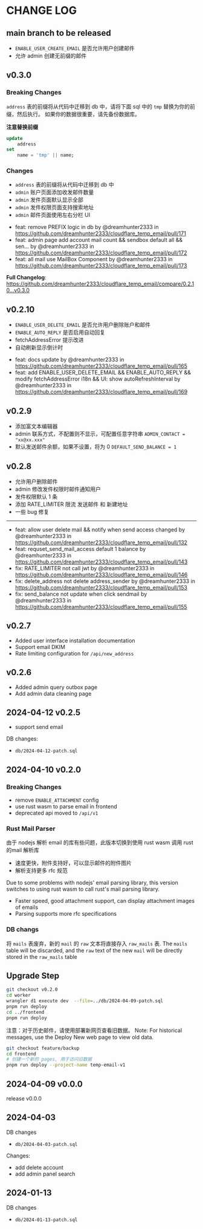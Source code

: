 # CHANGE LOG

## main branch to be released

- `ENABLE_USER_CREATE_EMAIL` 是否允许用户创建邮件
- 允许 admin 创建无前缀的邮件

## v0.3.0

### Breaking Changes

`address` 表的前缀将从代码中迁移到 db 中，请将下面 sql 中的 `tmp` 替换为你的前缀，然后执行。
如果你的数据很重要，请先备份数据库。

**注意替换前缀**

```sql
update
    address
set
    name = 'tmp' || name;
```

### Changes

- `address` 表的前缀将从代码中迁移到 db 中
- `admin` 账户页面添加收发邮件数量
- `admin` 发件页面默认显示全部
- `admin` 发件权限页面支持搜索地址
- `admin` 邮件页面使用左右分栏 UI

* feat: remove PREFIX logic in db by @dreamhunter2333 in https://github.com/dreamhunter2333/cloudflare_temp_email/pull/171
* feat: admin page add account mail count && sendbox default all && sen… by @dreamhunter2333 in https://github.com/dreamhunter2333/cloudflare_temp_email/pull/172
* feat: all mail use MailBox Component by @dreamhunter2333 in https://github.com/dreamhunter2333/cloudflare_temp_email/pull/173


**Full Changelog**: https://github.com/dreamhunter2333/cloudflare_temp_email/compare/0.2.10...v0.3.0

## v0.2.10

- `ENABLE_USER_DELETE_EMAIL` 是否允许用户删除账户和邮件
- `ENABLE_AUTO_REPLY` 是否启用自动回复
- fetchAddressError 提示改进
- 自动刷新显示倒计时

* feat: docs update by @dreamhunter2333 in https://github.com/dreamhunter2333/cloudflare_temp_email/pull/165
* feat: add ENABLE_USER_DELETE_EMAIL && ENABLE_AUTO_REPLY && modify fetchAddressError i18n && UI: show autoRefreshInterval by @dreamhunter2333 in https://github.com/dreamhunter2333/cloudflare_temp_email/pull/169

## v0.2.9

- 添加富文本编辑器
-  admin 联系方式，不配置则不显示，可配置任意字符串 `ADMIN_CONTACT = "xx@xx.xxx"`
- 默认发送邮件余额，如果不设置，将为 0 `DEFAULT_SEND_BALANCE = 1`

## v0.2.8

- 允许用户删除邮件
- admin 修改发件权限时邮件通知用户
- 发件权限默认 1 条
- 添加 RATE_LIMITER 限流 发送邮件 和 新建地址
- 一些 bug 修复

---
- feat: allow user delete mail && notify when send access changed by @dreamhunter2333 in https://github.com/dreamhunter2333/cloudflare_temp_email/pull/132
- feat: requset_send_mail_access default 1 balance by @dreamhunter2333 in https://github.com/dreamhunter2333/cloudflare_temp_email/pull/143
- fix: RATE_LIMITER not call jwt by @dreamhunter2333 in https://github.com/dreamhunter2333/cloudflare_temp_email/pull/146
- fix: delete_address not delete address_sender by @dreamhunter2333 in https://github.com/dreamhunter2333/cloudflare_temp_email/pull/153
- fix: send_balance not update when click sendmail by @dreamhunter2333 in https://github.com/dreamhunter2333/cloudflare_temp_email/pull/155

## v0.2.7

- Added user interface installation documentation
- Support email DKIM
- Rate limiting configuration for `/api/new_address`

## v0.2.6

- Added admin query outbox page
- Add admin data cleaning page

## 2024-04-12 v0.2.5

- support send email

DB changes:

- `db/2024-04-12-patch.sql`

## 2024-04-10 v0.2.0

### Breaking Changes

- remove `ENABLE_ATTACHMENT` config
- use rust wasm to parse email in frontend
- deprecated api moved to `/api/v1`

### Rust Mail Parser

由于 nodejs 解析 email 的库有些问题，此版本切换到使用 rust wasm 调用 rust 的mail 解析库

- 速度更快，附件支持好，可以显示邮件的附件图片
- 解析支持更多 rfc 规范

Due to some problems with nodejs' email parsing library, this version switches to using rust wasm to call rust's mail parsing library.

- Faster speed, good attachment support, can display attachment images of emails
- Parsing supports more rfc specifications

### DB changs

将 `mails` 表废弃，新的 `mail` 的 `raw` 文本将直接存入 `raw_mails` 表.
The `mails` table will be discarded, and the `raw` text of the new `mail` will be directly stored in the `raw_mails` table

## Upgrade Step

```bash
git checkout v0.2.0
cd worker
wrangler d1 execute dev  --file=../db/2024-04-09-patch.sql
pnpm run deploy
cd ../frontend
pnpm run deploy
```

注意：对于历史邮件，请使用部署新网页查看旧数据。
Note: For historical messages, use the Deploy New web page to view old data.

```bash
git checkout feature/backup
cd frontend
# 创建一个新的 pages, 用于访问旧数据
pnpm run deploy --project-name temp-email-v1
```

## 2024-04-09 v0.0.0

release v0.0.0

## 2024-04-03

DB changes

- `db/2024-04-03-patch.sql`

Changes:

- add delete account
- add admin panel search

## 2024-01-13

DB changes

- `db/2024-01-13-patch.sql`
